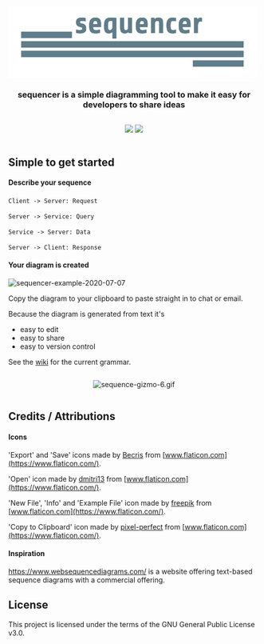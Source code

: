 <div align="center" style="display: flex; flex-direction: column;">
  <img src="./public/logo-white_bg.png" alt="sequencer logo" width="500px" />
  <h3>sequencer is a simple diagramming tool to make it easy for developers to share ideas</h3>
  <p>
      <img src="https://github.com/rsouth/sequencer/workflows/Java%20CI%20with%20Maven/badge.svg?branch=develop">
      <img src="https://github.com/rsouth/sequencer/workflows/Maven%20Package/badge.svg">
  </p>
</div>

## Simple to get started

#### Describe your sequence
`Client -> Server: Request`

`Server -> Service: Query`

`Service -> Server: Data`

`Server -> Client: Response`

#### Your diagram is created

<img src="https://i.ibb.co/tBvRy40/sequencer-example-2020-07-07.png" alt="sequencer-example-2020-07-07" border="0">

Copy the diagram to your clipboard to paste straight in to chat or email.

Because the diagram is generated from text it's
 - easy to edit
 - easy to share
 - easy to version control

See the [wiki](https://github.com/rsouth/sequencer/wiki) for the current grammar.

<div align="center" style="display: flex; flex-direction: column;">
  <p>
    <img src="https://s7.gifyu.com/images/sequence-gizmo-6.gif" alt="sequence-gizmo-6.gif" border="0" />
  </p>
</div>

## Credits / Attributions

#### Icons

'Export' and 'Save' icons made by [Becris](https://www.flaticon.com/authors/becris) from [www.flaticon.com](https://www.flaticon.com/).

'Open' icon made by [dmitri13](https://www.flaticon.com/authors/dmitri13) from [www.flaticon.com](https://www.flaticon.com/).

'New File', 'Info' and 'Example File' icon made by [freepik](https://www.flaticon.com/authors/freepik) from [www.flaticon.com](https://www.flaticon.com/).
 
'Copy to Clipboard' icon made by [pixel-perfect](https://www.flaticon.com/authors/pixel-perfect) from [www.flaticon.com](https://www.flaticon.com/).

#### Inspiration

https://www.websequencediagrams.com/ is a website offering text-based sequence diagrams with a commercial offering.

## License

This project is licensed under the terms of the GNU General Public License v3.0.
